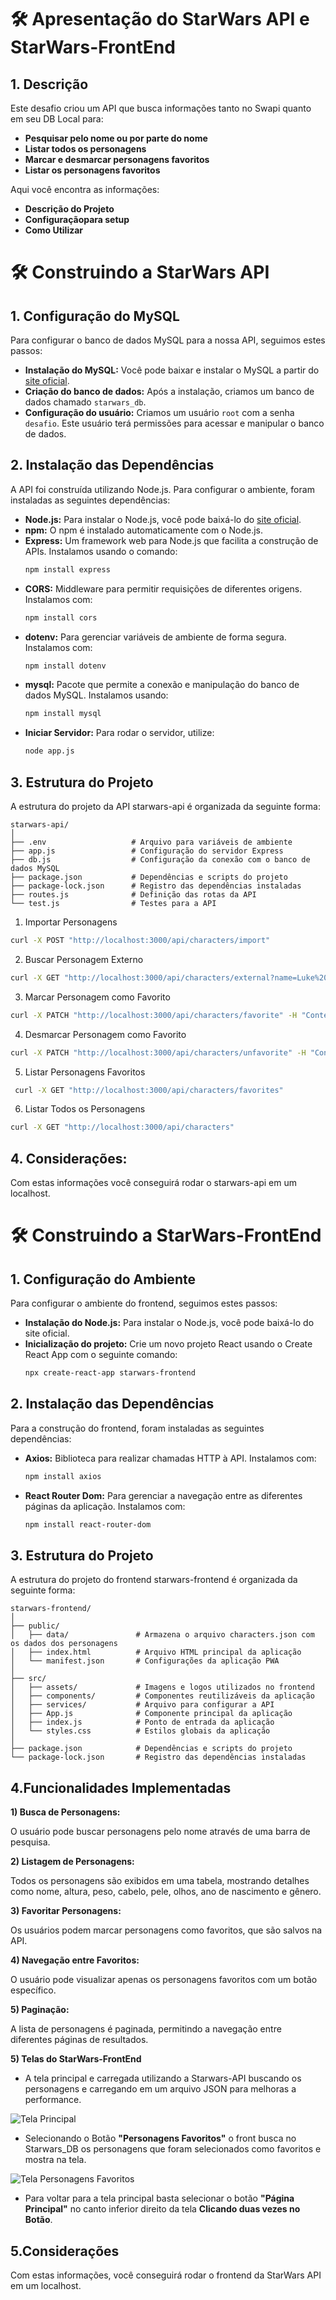# 🛠 Apresentação do StarWars API e StarWars-FrontEnd

## 1. Descrição

Este desafio criou um API que busca informações tanto no Swapi quanto em seu DB Local para:

- **Pesquisar pelo nome ou por parte do nome**
- **Listar todos os personagens**
- **Marcar e desmarcar personagens favoritos**
- **Listar os personagens favoritos**
  
Aqui você encontra as informações:
- **Descrição do Projeto**
- **Configuraçãopara setup**
- **Como Utilizar**

# 🛠 Construindo a StarWars API

## 1. Configuração do MySQL

Para configurar o banco de dados MySQL para a nossa API, seguimos estes passos:

- **Instalação do MySQL:** Você pode baixar e instalar o MySQL a partir do [site oficial](https://www.mysql.com/downloads/).
- **Criação do banco de dados:** Após a instalação, criamos um banco de dados chamado `starwars_db`.
- **Configuração do usuário:** Criamos um usuário `root` com a senha `desafio`. Este usuário terá permissões para acessar e manipular o banco de dados.

## 2. Instalação das Dependências

A API foi construída utilizando Node.js. Para configurar o ambiente, foram instaladas as seguintes dependências:

- **Node.js:** Para instalar o Node.js, você pode baixá-lo do [site oficial](https://nodejs.org/).
- **npm:** O npm é instalado automaticamente com o Node.js.
- **Express:** Um framework web para Node.js que facilita a construção de APIs. Instalamos usando o comando:
  ```bash
  npm install express
- **CORS:** Middleware para permitir requisições de diferentes origens. Instalamos com:
  ```bash
  npm install cors
- **dotenv:** Para gerenciar variáveis de ambiente de forma segura. Instalamos com:
   ```bash
  npm install dotenv
- **mysql:** Pacote que permite a conexão e manipulação do banco de dados MySQL. Instalamos usando:
  ```bash
  npm install mysql
- **Iniciar Servidor:** Para rodar o servidor, utilize:
  ```bash
  node app.js

## 3. Estrutura do Projeto

A estrutura do projeto da API starwars-api é organizada da seguinte forma:
  ```
  starwars-api/
  │
  ├── .env                   # Arquivo para variáveis de ambiente
  ├── app.js                 # Configuração do servidor Express
  ├── db.js                  # Configuração da conexão com o banco de dados MySQL
  ├── package.json           # Dependências e scripts do projeto
  ├── package-lock.json      # Registro das dependências instaladas
  ├── routes.js              # Definição das rotas da API
  └── test.js                # Testes para a API
  ```


1. Importar Personagens
  ```bash
  curl -X POST "http://localhost:3000/api/characters/import"
  ```
2. Buscar Personagem Externo
  ```bash
  curl -X GET "http://localhost:3000/api/characters/external?name=Luke%20Skywalker"
  ```
3. Marcar Personagem como Favorito
  ```bash
  curl -X PATCH "http://localhost:3000/api/characters/favorite" -H "Content-Type: application/json" -d "{\"name\": \"Luke Skywalker\"}"
  ```
4. Desmarcar Personagem como Favorito
  ```bash
  curl -X PATCH "http://localhost:3000/api/characters/unfavorite" -H "Content-Type: application/json" -d "{\"name\": \"Luke Skywalker\"}"
  ```
5. Listar Personagens Favoritos
  ```bash
   curl -X GET "http://localhost:3000/api/characters/favorites"
  ```
6. Listar Todos os Personagens
  ```bash
  curl -X GET "http://localhost:3000/api/characters"
  ```
## 4. Considerações:

Com estas informações você conseguirá rodar o starwars-api em um localhost.

# 🛠 Construindo a StarWars-FrontEnd

## 1. Configuração do Ambiente

Para configurar o ambiente do frontend, seguimos estes passos:

- **Instalação do Node.js:** Para instalar o Node.js, você pode baixá-lo do site oficial.
- **Inicialização do projeto:** Crie um novo projeto React usando o Create React App com o seguinte comando:
  ```bash
  npx create-react-app starwars-frontend
  ```

## 2. Instalação das Dependências

Para a construção do frontend, foram instaladas as seguintes dependências:

- **Axios:** Biblioteca para realizar chamadas HTTP à API. Instalamos com:
  ```bash
  npm install axios
  ```
- **React Router Dom:** Para gerenciar a navegação entre as diferentes páginas da aplicação. Instalamos com:
  ```bash
  npm install react-router-dom
  ```
## 3. Estrutura do Projeto

A estrutura do projeto do frontend starwars-frontend é organizada da seguinte forma:

```
starwars-frontend/
│
├── public/
│   ├── data/               # Armazena o arquivo characters.json com os dados dos personagens
│   ├── index.html          # Arquivo HTML principal da aplicação
│   └── manifest.json       # Configurações da aplicação PWA
│
├── src/
│   ├── assets/             # Imagens e logos utilizados no frontend
│   ├── components/         # Componentes reutilizáveis da aplicação
│   ├── services/           # Arquivo para configurar a API
│   ├── App.js              # Componente principal da aplicação
│   ├── index.js            # Ponto de entrada da aplicação
│   └── styles.css          # Estilos globais da aplicação
│
├── package.json            # Dependências e scripts do projeto
└── package-lock.json       # Registro das dependências instaladas
````

## 4.Funcionalidades Implementadas

**1) Busca de Personagens:**

O usuário pode buscar personagens pelo nome através de uma barra de pesquisa.

**2) Listagem de Personagens:**

Todos os personagens são exibidos em uma tabela, mostrando detalhes como nome, altura, peso, cabelo, pele, olhos, ano de nascimento e gênero.

**3) Favoritar Personagens:**

Os usuários podem marcar personagens como favoritos, que são salvos na API.

**4) Navegação entre Favoritos:**

O usuário pode visualizar apenas os personagens favoritos com um botão específico.

**5) Paginação:**

A lista de personagens é paginada, permitindo a navegação entre diferentes páginas de resultados.

**5) Telas do StarWars-FrontEnd**

- A tela principal e carregada utilizando a Starwars-API buscando os personagens e carregando em um arquivo JSON para melhoras a performance.

![Tela Principal](https://github.com/user-attachments/assets/5e188581-0dbb-43cb-a4e1-bf7b36e1ccdc)

- Selecionando o Botão **"Personagens Favoritos"** o front busca no Starwars_DB os personagens que foram selecionados como favoritos e mostra na tela.

![Tela Personagens Favoritos](https://github.com/user-attachments/assets/197f8a07-fd32-4d23-8194-83ea3d3472a9)

- Para voltar para a tela principal basta selecionar o botão **"Página Principal"** no canto inferior direito da tela **Clicando duas vezes no Botão**.
  
## 5.Considerações

Com estas informações, você conseguirá rodar o frontend da StarWars API em um localhost.





